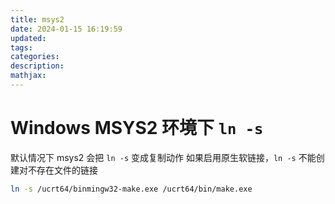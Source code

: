 ```yaml
---
title: msys2
date: 2024-01-15 16:19:59
updated:
tags:
categories:
description:
mathjax:
---
```


# Windows MSYS2 环境下 `ln -s`
默认情况下 msys2 会把 `ln -s` 变成复制动作
如果启用原生软链接，`ln -s` 不能创建对不存在文件的链接

``` sh
ln -s /ucrt64/binmingw32-make.exe /ucrt64/bin/make.exe
```